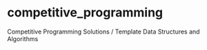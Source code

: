 # competitive_programming
Competitive Programming Solutions / Template Data Structures and Algorithms

